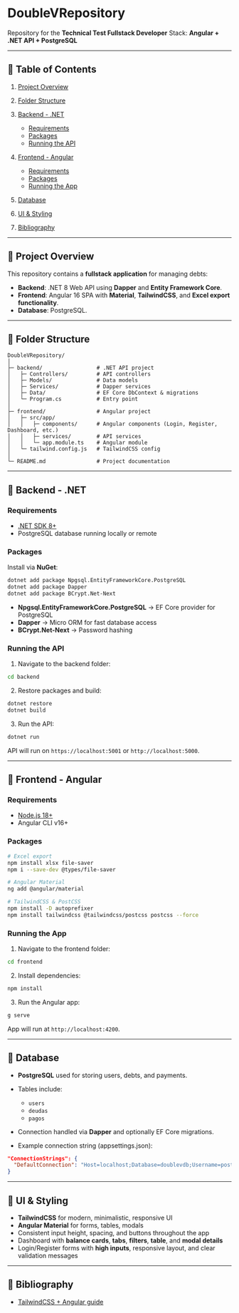 # DoubleVRepository

Repository for the **Technical Test Fullstack Developer**
Stack: **Angular + .NET API + PostgreSQL**

---

## 📌 Table of Contents

1. [Project Overview](#project-overview)
2. [Folder Structure](#folder-structure)
3. [Backend - .NET](#backend---net)

   * [Requirements](#requirements)
   * [Packages](#packages)
   * [Running the API](#running-the-api)
4. [Frontend - Angular](#frontend---angular)

   * [Requirements](#requirements-1)
   * [Packages](#packages-1)
   * [Running the App](#running-the-app)
5. [Database](#database)
6. [UI & Styling](#ui--styling)
7. [Bibliography](#bibliography)

---

## 🔹 Project Overview

This repository contains a **fullstack application** for managing debts:

* **Backend**: .NET 8 Web API using **Dapper** and **Entity Framework Core**.
* **Frontend**: Angular 16 SPA with **Material**, **TailwindCSS**, and **Excel export functionality**.
* **Database**: PostgreSQL.

---

## 🔹 Folder Structure

```text
DoubleVRepository/
│
├─ backend/                 # .NET API project
│   ├─ Controllers/         # API controllers
│   ├─ Models/              # Data models
│   ├─ Services/            # Dapper services
│   ├─ Data/                # EF Core DbContext & migrations
│   └─ Program.cs           # Entry point
│
├─ frontend/                # Angular project
│   ├─ src/app/
│   │   ├─ components/      # Angular components (Login, Register, Dashboard, etc.)
│   │   ├─ services/        # API services
│   │   └─ app.module.ts    # Angular module
│   └─ tailwind.config.js   # TailwindCSS config
│
└─ README.md                # Project documentation
```

---

## 🔹 Backend - .NET

### Requirements

* [.NET SDK 8+](https://dotnet.microsoft.com/download)
* PostgreSQL database running locally or remote

### Packages

Install via **NuGet**:

```bash
dotnet add package Npgsql.EntityFrameworkCore.PostgreSQL
dotnet add package Dapper
dotnet add package BCrypt.Net-Next
```

* **Npgsql.EntityFrameworkCore.PostgreSQL** → EF Core provider for PostgreSQL
* **Dapper** → Micro ORM for fast database access
* **BCrypt.Net-Next** → Password hashing

### Running the API

1. Navigate to the backend folder:

```bash
cd backend
```

2. Restore packages and build:

```bash
dotnet restore
dotnet build
```

3. Run the API:

```bash
dotnet run
```

API will run on `https://localhost:5001` or `http://localhost:5000`.

---

## 🔹 Frontend - Angular

### Requirements

* [Node.js 18+](https://nodejs.org/)
* Angular CLI v16+

### Packages

```bash
# Excel export
npm install xlsx file-saver
npm i --save-dev @types/file-saver

# Angular Material
ng add @angular/material

# TailwindCSS & PostCSS
npm install -D autoprefixer
npm install tailwindcss @tailwindcss/postcss postcss --force
```

### Running the App

1. Navigate to the frontend folder:

```bash
cd frontend
```

2. Install dependencies:

```bash
npm install
```

3. Run the Angular app:

```bash
g serve
```

App will run at `http://localhost:4200`.

---

## 🔹 Database

* **PostgreSQL** used for storing users, debts, and payments.
* Tables include:

  * `users`
  * `deudas`
  * `pagos`
* Connection handled via **Dapper** and optionally EF Core migrations.
* Example connection string (appsettings.json):

```json
"ConnectionStrings": {
  "DefaultConnection": "Host=localhost;Database=doublevdb;Username=postgres;Password=yourpassword"
}
```

---

## 🔹 UI & Styling

* **TailwindCSS** for modern, minimalistic, responsive UI
* **Angular Material** for forms, tables, modals
* Consistent input height, spacing, and buttons throughout the app
* Dashboard with **balance cards**, **tabs**, **filters**, **table**, and **modal details**
* Login/Register forms with **high inputs**, responsive layout, and clear validation messages

---

## 🔹 Bibliography

* [TailwindCSS + Angular guide](https://tailwindcss.com/docs/installation/framework-guides/angular)
